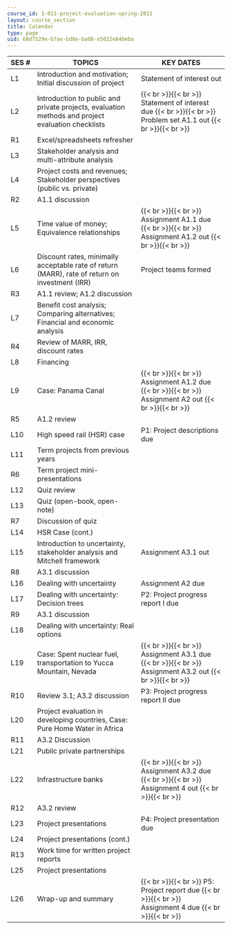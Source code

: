 ```yaml
---
course_id: 1-011-project-evaluation-spring-2011
layout: course_section
title: Calendar
type: page
uid: 68d7529e-b7ae-bd8e-ba08-e5022e84beba
---
```


| SES # | TOPICS | KEY DATES |
| --- | --- | --- |
| L1 | Introduction and motivation; Initial discussion of project | Statement of interest out |
| L2 | Introduction to public and private projects, evaluation methods and project evaluation checklists |  {{< br >}}{{< br >}} Statement of interest due {{< br >}}{{< br >}} Problem set A1.1 out {{< br >}}{{< br >}}  |
| R1 | Excel/spreadsheets refresher | &nbsp; |
| L3 | Stakeholder analysis and multi-attribute analysis | &nbsp; |
| L4 | Project costs and revenues; Stakeholder perspectives (public vs. private) | &nbsp; |
| R2 | A1.1 discussion | &nbsp; |
| L5 | Time value of money; Equivalence relationships |  {{< br >}}{{< br >}} Assignment A1.1 due {{< br >}}{{< br >}} Assignment A1.2 out {{< br >}}{{< br >}}  |
| L6 | Discount rates, minimally acceptable rate of return (MARR), rate of return on investment (IRR) | Project teams formed |
| R3 | A1.1 review; A1.2 discussion | &nbsp; |
| L7 | Benefit cost analysis; Comparing alternatives; Financial and economic analysis | &nbsp; |
| R4 | Review of MARR, IRR, discount rates | &nbsp; |
| L8 | Financing | &nbsp; |
| L9 | Case: Panama Canal |  {{< br >}}{{< br >}} Assignment A1.2 due {{< br >}}{{< br >}} Assignment A2 out {{< br >}}{{< br >}}  |
| R5 | A1.2 review | &nbsp; |
| L10 | High speed rail (HSR) case | P1: Project descriptions due |
| L11 | Term projects from previous years | &nbsp; |
| R6 | Term project mini-presentations | &nbsp; |
| L12 | Quiz review | &nbsp; |
| L13 | Quiz (open-book, open-note) | &nbsp; |
| R7 | Discussion of quiz | &nbsp; |
| L14 | HSR Case (cont.) | &nbsp; |
| L15 | Introduction to uncertainty, stakeholder analysis and Mitchell framework | Assignment A3.1 out |
| R8 | A3.1 discussion | &nbsp; |
| L16 | Dealing with uncertainty | Assignment A2 due |
| L17 | Dealing with uncertainty: Decision trees | P2: Project progress report I due |
| R9 | A3.1 discussion | &nbsp; |
| L18 | Dealing with uncertainty: Real options | &nbsp; |
| L19 | Case: Spent nuclear fuel, transportation to Yucca Mountain, Nevada |  {{< br >}}{{< br >}} Assignment A3.1 due {{< br >}}{{< br >}} Assignment A3.2 out {{< br >}}{{< br >}}  |
| R10 | Review 3.1; A3.2 discussion | P3: Project progress report II due |
| L20 | Project evaluation in developing countries, Case: Pure Home Water in Africa | &nbsp; |
| R11 | A3.2 Discussion | &nbsp; |
| L21 | Public private partnerships | &nbsp; |
| L22 | Infrastructure banks |  {{< br >}}{{< br >}} Assignment A3.2 due {{< br >}}{{< br >}} Assignment 4 out {{< br >}}{{< br >}}  |
| R12 | A3.2 review | &nbsp; |
| L23 | Project presentations | P4: Project presentation due |
| L24 | Project presentations (cont.) | &nbsp; |
| R13 | Work time for written project reports | &nbsp; |
| L25 | Project presentations | &nbsp; |
| L26 | Wrap-up and summary |  {{< br >}}{{< br >}} P5: Project report due {{< br >}}{{< br >}} Assignment 4 due {{< br >}}{{< br >}}